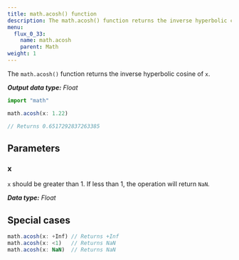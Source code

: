 ```yaml
---
title: math.acosh() function
description: The math.acosh() function returns the inverse hyperbolic cosine of `x`.
menu:
  flux_0_33:
    name: math.acosh
    parent: Math
weight: 1
---
```


The `math.acosh()` function returns the inverse hyperbolic cosine of `x`.

_**Output data type:** Float_

```js
import "math"

math.acosh(x: 1.22)

// Returns 0.6517292837263385
```

## Parameters

### x
`x` should be greater than 1.
If less than 1, the operation will return `NaN`.

_**Data type:** Float_

## Special cases
```js
math.acosh(x: +Inf) // Returns +Inf
math.acosh(x: <1)   // Returns NaN
math.acosh(x: NaN)  // Returns NaN
```
